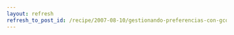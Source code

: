 ```yaml
---
layout: refresh
refresh_to_post_id: /recipe/2007-08-10/gestionando-preferencias-con-gconf-y-python
---
```

